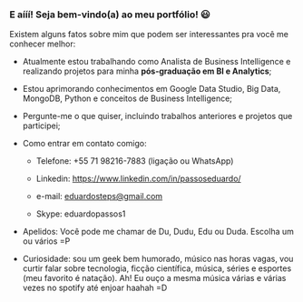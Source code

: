 ### E aííí! Seja bem-vindo(a) ao meu portfólio! 😃
Existem alguns fatos sobre mim que podem ser interessantes pra você me conhecer melhor:

- Atualmente estou trabalhando como Analista de Business Intelligence e realizando projetos para minha **pós-graduação em BI e Analytics**;

- Estou aprimorando conhecimentos em Google Data Studio, Big Data, MongoDB, Python e conceitos de Business Intelligence;

- Pergunte-me o que quiser, incluindo trabalhos anteriores e projetos que participei;

- Como entrar em contato comigo:

  * Telefone: +55 71 98216-7883 (ligação ou WhatsApp)
  
  * Linkedin: https://www.linkedin.com/in/passoseduardo/
  
  * e-mail: eduardosteps@gmail.com
  
  * Skype: eduardopassos1
    
- Apelidos: Você pode me chamar de Du, Dudu, Edu ou Duda. Escolha um ou vários =P

- Curiosidade: sou um geek bem humorado, músico nas horas vagas, vou curtir falar sobre tecnologia, ficção científica, música, séries e esportes (meu favorito é natação). Ah! Eu ouço a mesma música várias e várias vezes no spotify até enjoar haahah =D
